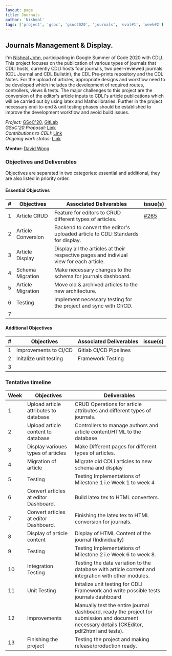 ```yaml
---
layout: page
title: Journals
author: 'Nisheal'
tags: ['project', 'gsoc', 'gsoc2020', 'journals', 'eval#1', 'week#2']
---
```


## Journals Management & Display.

I'm <a href="https://in.linkedin.com/in/nishealjohn">Nisheal John</a>, participating in Google Summer of Code 2020 with CDLI.
This project focuses on the publication of various types of journals that CDLI hosts, currently CDLI hosts four journals, two peer-reviewed journals (CDL Journal and CDL Bulletin), the CDL Pre-prints repository and the CDL Notes. For the upload of articles, appropriate designs and workflow need to be developed which includes the development of required routes, controllers, views & tests. The major challenges to this project are the conversion of the editor's article inputs to CDLI's article publications which will be carried out by using latex and Maths libraries. Further in the project necessary end-to-end & unit testing phases should be established to improve the development workflow and avoid build issues.<br>

<i>Project:</i>
<a target="_blank" href="https://summerofcode.withgoogle.com/projects/#5756188689432576
">GSoC'20</a>,
<a target="_blank" href="https://gitlab.com/cdli/framework"> GitLab</a>
<br>
<i>GSoC'20 Proposal:</i>
<a href="https://docs.google.com/document/d/1RqDL5N3zou7Jr5hd7dXfV4L-Dr6gu0kOevz7tKUzsZ8/edit">Link</a><br>
<i>Contributions to CDLI:</i>
<a href="https://gitlab.com/cdli/framework/-/merge_requests?scope=all&utf8=%E2%9C%93&state=all&author_username=nishealj
">Link<a><br>
<i>Ongoing work status:</i>
<a href="https://docs.google.com/spreadsheets/d/1G9bFZZEGgC9URRTA15ZaxRsDyZIPjIQr4x13S4bi7xc/edit#gid=0
">Link<a><br>

<b>Mentor: </b> <a target="_blank" href='mailto:lizardcircusus@gmail.com'>David Wong</a>

### Objectives and Deliverables

Objectives are separated in two categories: essential and additional, they are also listed in priority order.

#### Essential Objectives

| \#  | Objectives         | Associated Deliverables                                                         | issue(s) |
| --- | ------------------ | ------------------------------------------------------------------------------- | -------- |
| 1   | Article CRUD     | Feature for editors to CRUD different types of articles.                      |  <a target="_blank" href='https://gitlab.com/cdli/framework/-/issues/265'>#265</a>        |
| 2   | Article Conversion | Backend to convert the editor's uploaded article to CDLI Standards for display. |          |
| 3   | Article Display    | Display all the articles at their respective pages and indiviual view for each article.|          |
| 4   | Schema Migration   | Make necessary changes to the schema for journals dashboard.                    |          |
| 5   | Article Migration  | Move old & archived articles to the new architecture.                           |          |
| 6   | Testing            | Implement necessary testing for the project and sync with CI/CD.                |          |
| 7   |                    |

#### Additional Objectives

| \#  | Objectives             | Associated Deliverables | issue(s) |
| --- | ---------------------- | ----------------------- | -------- |
| 1   | Improvements to CI/CD  | Gitlab CI/CD Pipelines  |          |
| 2   | Initalize unit testing | Framework Testing       |          |
| 3   |                        |                         |          |

### Tentative timeline

| Week | Objectives                            | Deliverables                                                                                           |
| ---- | ------------------------------------- | ------------------------------------------------------------------------------------------------------ |
| 1    | Upload article attributes to database | CRUD Operations for article attributes and different types of journals.                                |
| 2    | Upload article content to database    | Controllers to manage authors and article content/HTML to the database |
| 3    | Display varioues types of articles    | Make Different pages for different types of articles.                                                  |
| 4    | Migration of article                  | Migrate old CDLI articles to new schema and display                                                    |
| 5    | Testing                               | Testing Implementations of Milestone 1 i.e Week 1 to week 4                                                                |
| 6    | Convert articles at editor Dashboard. | Build latex tex to HTML converters.                                           |
| 7    | Convert articles at editor Dashboard. | Finishing the latex tex to HTML conversion for journals.                                               |
| 8    | Display of article content            | Display of HTML Content of the journal (Individually)                                                  |
| 9    | Testing                               | Testing Implementations of Milestone 2 i.e Week 6 to week 8.                                                                |
| 10   | Integration Testing                   | Testing the data variation to the database with article content and integration with other modules.    |
| 11   | Unit Testing                          | Initalize unit testing for CDLI Framework and write possible tests journals dashboard                  |
| 12   | Improvements                          | Manually test the entire journal dashboard, ready the project for submission and document necessary details (CKEditor, pdf2html and tests). |
| 13   | Finishing the project                 | Testing the project and making release/production ready.                                               |
